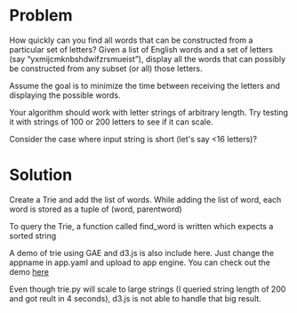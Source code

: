 # Problem

How quickly can you find all words that can be constructed from a particular set of letters?
Given a list of English words and a set of letters (say “yxmijcmknbshdwifzrsmueist”), display all the words that can possibly be constructed from any subset (or all) those letters.

Assume the goal is to minimize the time between receiving the letters and displaying the possible words. 

Your algorithm should work with letter strings of arbitrary length. Try testing it with strings of 100 or 200 letters to see if it can scale.

Consider the case where input string is short (let's say <16 letters)?

# Solution

Create a Trie and add the list of words.
While adding the list of word, each word is stored as a tuple of (word, parentword)

To query the Trie, a function called find_word is written which expects a sorted string

A demo of trie using GAE and d3.js is also include here. Just change the appname in app.yaml and upload to app engine.
You can check out the demo [here](http://fzfindword.appspot.com/) 

Even though trie.py will scale to large strings (I queried string length of 200 and got reult in 4 seconds), d3.js is not able to handle that big result.
